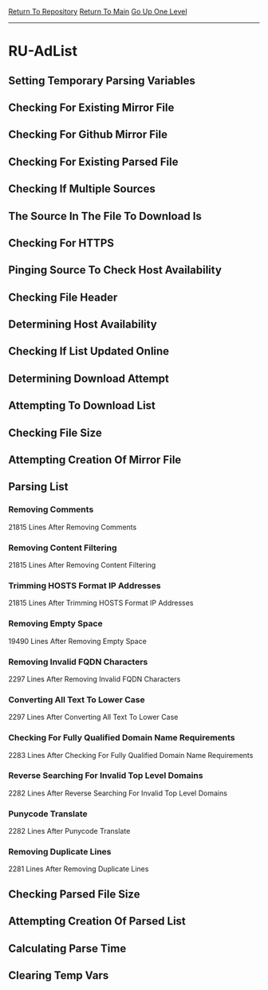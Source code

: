 [Return To Repository](https://github.com/deathbybandaid/piholeparser/)
[Return To Main](https://github.com/deathbybandaid/piholeparser/blob/master/RecentRunLogs/Mainlog.md)
[Go Up One Level](https://github.com/deathbybandaid/piholeparser/blob/master/RecentRunLogs/TopLevelScripts/30-Processing-External-Blacklists.md)
____________________________________
# RU-AdList
## Setting Temporary Parsing Variables
## Checking For Existing Mirror File
## Checking For Github Mirror File
## Checking For Existing Parsed File
## Checking If Multiple Sources
## The Source In The File To Download Is
## Checking For HTTPS
## Pinging Source To Check Host Availability
## Checking File Header
## Determining Host Availability
## Checking If List Updated Online
## Determining Download Attempt
## Attempting To Download List
## Checking File Size
## Attempting Creation Of Mirror File
## Parsing List
### Removing Comments
21815 Lines After Removing Comments
### Removing Content Filtering
21815 Lines After Removing Content Filtering
### Trimming HOSTS Format IP Addresses
21815 Lines After Trimming HOSTS Format IP Addresses
### Removing Empty Space
19490 Lines After Removing Empty Space
### Removing Invalid FQDN Characters
2297 Lines After Removing Invalid FQDN Characters
### Converting All Text To Lower Case
2297 Lines After Converting All Text To Lower Case
### Checking For Fully Qualified Domain Name Requirements
2283 Lines After Checking For Fully Qualified Domain Name Requirements
### Reverse Searching For Invalid Top Level Domains
2282 Lines After Reverse Searching For Invalid Top Level Domains
### Punycode Translate
2282 Lines After Punycode Translate
### Removing Duplicate Lines
2281 Lines After Removing Duplicate Lines
## Checking Parsed File Size
## Attempting Creation Of Parsed List
## Calculating Parse Time
## Clearing Temp Vars
